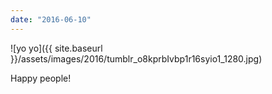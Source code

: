 ```yaml
---
date: "2016-06-10"
---
```


![yo yo]({{ site.baseurl }}/assets/images/2016/tumblr_o8kprbIvbp1r16syio1_1280.jpg)

Happy people!
